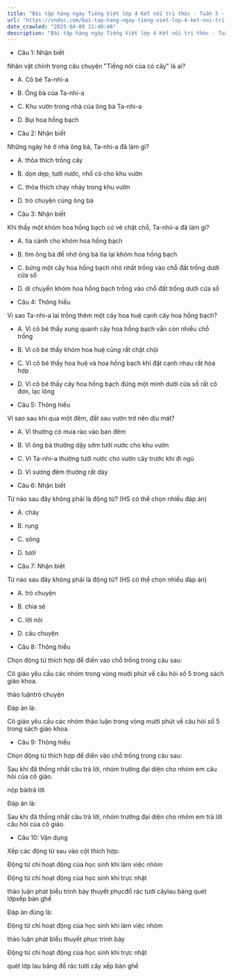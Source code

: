 ```yaml
---
title: "Bài tập hàng ngày Tiếng Việt lớp 4 Kết nối tri thức - Tuần 5 - Thứ 4 gồm các câu hỏi tổng hợp nội dung Đọc hiểu văn bản và Luyện từ và câu được học ở Tuần 5 trong chương trình Tiếng Việt lớp 4 Tập 1 Kết nối tri thức."
url: "https://vndoc.com/bai-tap-hang-ngay-tieng-viet-lop-4-ket-noi-tri-thuc-tuan-5-thu-4-327795"
date_crawled: "2025-04-09 11:40:40"
description: "Bài tập hàng ngày Tiếng Việt lớp 4 Kết nối tri thức - Tuần 5 - Thứ 4 gồm các câu hỏi tổng hợp nội dung Đọc hiểu văn bản và Luyện từ và câu được học ở Tuần 5 trong chương trình Tiếng Việt lớp 4 Tập 1 Kết nối tri thức."
---
```


* Câu 1:  Nhận biết

Nhân vật chính trong câu chuyện "Tiếng nói của cỏ cây" là ai?

  * A. Cô bé Ta-nhi-a 
  * B. Ông bà của Ta-nhi-a 
  * C. Khu vườn trong nhà của ông bà Ta-nhi-a 
  * D. Bụi hoa hồng bạch 



* Câu 2:  Nhận biết

Những ngày hè ở nhà ông bà, Ta-nhi-a đã làm gì?

  * A. thỏa thích trồng cây 
  * B. dọn dẹp, tưới nước, nhổ cỏ cho khu vườn 
  * C. thỏa thích chạy nhảy trong khu vườn 
  * D. trò chuyện cùng ông bà 



* Câu 3:  Nhận biết

Khi thấy một khóm hoa hồng bạch có vẻ chật chỗ, Ta-nhii-a đã làm gì?

  * A. tỉa cành cho khóm hoa hồng bạch 
  * B. tìm ông bà để nhờ ông bà tỉa lại khóm hoa hồng bạch 
  * C. bứng một cây hoa hồng bạch nhỏ nhất trồng vào chỗ đất trống dưới cửa sổ 
  * D. di chuyển khóm hoa hồng bạch trồng vào chỗ đất trống dưới cửa sổ 



* Câu 4:  Thông hiểu

Vì sao Ta-nhi-a lai trồng thêm một cây hoa huệ cạnh cây hoa hồng bạch?

  * A. Vì cô bé thấy xung quanh cây hoa hồng bạch vẫn còn nhiều chỗ trống 
  * B. Vì cô bé thấy khóm hoa huệ cũng rất chật chội 
  * C. Vì cô bé thấy hoa huệ và hoa hồng bạch khi đặt cạnh nhau rất hòa hợp 
  * D. Vì cô bé thấy cây hoa hồng bạch đứng một mình dưới cửa sổ rất cô đơn, lạc lõng 



* Câu 5:  Thông hiểu

Vì sao sau khi qua một đêm, đất sau vườn trở nên dịu mát?

  * A. Vì thường có mưa rào vào ban đêm 
  * B. Vì ông bà thường dậy sớm tưới nước cho khu vườn 
  * C. Vì Ta-nhi-a thường tưới nước cho vườn cây trước khi đi ngủ 
  * D. Vì sương đêm thường rất dày 



* Câu 6:  Nhận biết

Từ nào sau đây không phải là động từ? (HS có thể chọn nhiều đáp án)

  * A. chảy 
  * B. rụng 
  * C. sông 
  * D. tươi 



* Câu 7:  Nhận biết

Từ nào sau đây không phải là động từ? (HS có thể chọn nhiều đáp án)

  * A. trò chuyện 
  * B. chia sẻ 
  * C. lời nói 
  * D. câu chuyện 



* Câu 8:  Thông hiểu

Chọn động từ thích hợp để điền vào chỗ trống trong câu sau:

Cô giáo yêu cầu các nhóm  trong vòng mười phút về câu hỏi số 5 trong sách giáo khoa.

thảo luậntrò chuyện

Đáp án là:

Cô giáo yêu cầu các nhóm thảo luận trong vòng mười phút về câu hỏi số 5 trong sách giáo khoa.

* Câu 9:  Thông hiểu

Chọn động từ thích hợp để điền vào chỗ trống trong câu sau:

Sau khi đã thống nhất câu trả lời, nhóm trưởng đại diện cho nhóm em  câu hỏi của cô giáo.

nộp bàitrả lời

Đáp án là:

Sau khi đã thống nhất câu trả lời, nhóm trưởng đại diện cho nhóm em trả lời câu hỏi của cô giáo.

* Câu 10:  Vận dụng

Xếp các động từ sau vào cột thích hợp:

Động từ chỉ hoạt động của học sinh khi làm việc nhóm

Động từ chỉ hoạt động của học sinh khi trực nhật

thảo luận phát biểu trình bày thuyết phụcđổ rác tưới câylau bảng quét lớpxếp bàn ghế

Đáp án đúng là:

Động từ chỉ hoạt động của học sinh khi làm việc nhóm

thảo luận phát biểu thuyết phục trình bày

Động từ chỉ hoạt động của học sinh khi trực nhật

quét lớp lau bảng đổ rác tưới cây xếp bàn ghế
